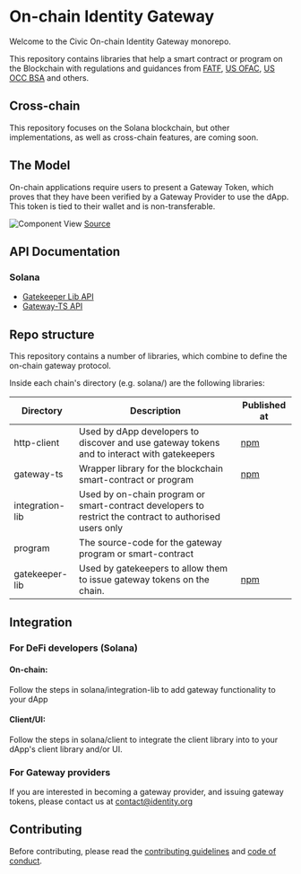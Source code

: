 # On-chain Identity Gateway

Welcome to the Civic On-chain Identity Gateway monorepo.

This repository contains libraries that help a
smart contract or program on the Blockchain with regulations
and guidances from 
[FATF](https://www.fatf-gafi.org/media/fatf/documents/recommendations/March%202021%20-%20VA%20Guidance%20update%20-%20Sixth%20draft%20-%20Public%20consultation.pdf),
[US OFAC](https://home.treasury.gov/policy-issues/office-of-foreign-assets-control-sanctions-programs-and-information),
[US OCC BSA](https://www.occ.treas.gov/topics/supervision-and-examination/bsa/index-bsa.html) and others.

## Cross-chain

This repository focuses on the Solana blockchain, but other implementations,
as well as cross-chain features, are coming soon.

## The Model

On-chain applications require users to present a Gateway Token, which proves that they have
been verified by a Gateway Provider to use the dApp. This token is tied to their wallet
and is non-transferable.

![Component View](docs/components.png)
[Source](https://lucid.app/lucidchart/4f890182-deae-46a0-bd2d-9abd3da803d3/view)

## API Documentation

### Solana
- [Gatekeeper Lib API](solana/gatekeeper-lib/docs)
- [Gateway-TS API](solana/gateway-ts/docs)

## Repo structure

This repository contains a number of libraries,
which combine to define the on-chain gateway protocol.

Inside each chain's directory (e.g. solana/) are the following libraries:

| Directory      	| Description                                                                                               | Published at                                                                      |
|------------------	|---------------------------------------------------------------------------------------------------------	|-----------------------------------------------------------------------------------|
| http-client       | Used by dApp developers to discover and use gateway tokens and to interact with gatekeepers               | [npm](https://www.npmjs.com/package/@civic/solana-gateway-http-client) 	|
| gateway-ts        | Wrapper library for the blockchain smart-contract or program                                              | [npm](https://www.npmjs.com/package/@civic/solana-gateway-ts)              |
| integration-lib	| Used by on-chain program or smart-contract developers to restrict the contract to authorised users only 	|                                                                                   |
| program           | The source-code for the gateway program or smart-contract                                               	|                                                                                   |
| gatekeeper-lib    | Used by gatekeepers to allow them to issue gateway tokens on the chain.                                 	| [npm](https://www.npmjs.com/package/@civic/solana-gatekeeper-lib) 	        |

## Integration

### For DeFi developers (Solana)

#### On-chain: 
Follow the steps in solana/integration-lib to add gateway functionality to your dApp

#### Client/UI:
Follow the steps in solana/client to integrate the client library into to your dApp's
client library and/or UI.

### For Gateway providers
If you are interested in becoming a gateway provider, and issuing gateway tokens,
please contact us at contact@identity.org

## Contributing

Before contributing, please read the [contributing guidelines](CONTRIBUTING.md)
and [code of conduct](CODE_OF_CONDUCT.md).